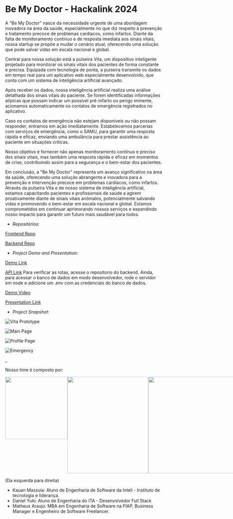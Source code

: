 # Be My Doctor - Hackalink 2024

A "Be My Doctor" nasce da necessidade urgente de uma abordagem inovadora na área da saúde, especialmente no que diz respeito à prevenção e tratamento precoce de problemas cardíacos, como infartos. Diante da falta de monitoramento contínuo e de resposta imediata aos sinais vitais, nossa startup se propõe a mudar o cenário atual, oferecendo uma solução que pode salvar vidas em escala nacional e global.

Central para nossa solução está a pulseira Vita, um dispositivo inteligente projetado para monitorar os sinais vitais dos pacientes de forma constante e precisa. Equipada com tecnologia de ponta, a pulseira transmite os dados em tempo real para um aplicativo web especialmente desenvolvido, que conta com um sistema de inteligência artificial avançado.

Após receber os dados, nossa inteligência artificial realiza uma análise detalhada dos sinais vitais do paciente. Se forem identificadas informações atípicas que possam indicar um possível pré-infarto ou perigo iminente, acionamos automaticamente os contatos de emergência registrados no aplicativo.

Caso os contatos de emergência não estejam disponíveis ou não possam responder, entramos em ação imediatamente. Estabelecemos parcerias com serviços de emergência, como o SAMU, para garantir uma resposta rápida e eficaz, enviando uma ambulância para prestar assistência ao paciente em situações críticas.

Nosso objetivo é fornecer não apenas monitoramento contínuo e preciso dos sinais vitais, mas também uma resposta rápida e eficaz em momentos de crise, contribuindo assim para a segurança e o bem-estar dos pacientes.


Em conclusão, a "Be My Doctor" representa um avanço significativo na área da saúde, oferecendo uma solução abrangente e inovadora para a prevenção e intervenção precoce em problemas cardíacos, como infartos. Através da pulseira Vita e de nosso sistema de inteligência artificial, estamos capacitando pacientes e profissionais de saúde a agirem proativamente diante de sinais vitais anômalos, potencialmente salvando vidas e promovendo o bem-estar em escala nacional e global. Estamos comprometidos em continuar aprimorando nossos serviços e expandindo nosso impacto para garantir um futuro mais saudável para todos.


- *Repositórios:*

[Frontend Repo](https://github.com/Be-My-Doctor/frontend)

[Backend Repo](https://github.com/Be-My-Doctor/backend)

- *Project Demo and Presentation:*

[Demo Link](https://be-my-doctor-frontend.vercel.app/)

[API Link](https://be-my-doctor-backend.vercel.app/api/)
Para verificar as rotas, acesse o repositorio do backend. Ainda, para acessar o banco de dados em modo desenvolvedor, rode o servidor em node e adicione um .env com as credenciais do banco de dados.

[Demo Video](https://youtu.be/ExANLVDyhuU)

[Presentation Link](https://www.canva.com/design/DAGEUrPQ9QQ/PIYVa-2IU60jKKF_hYRkdw/edit?utm_content=DAGEUrPQ9QQ&utm_campaign=designshare&utm_medium=link2&utm_source=sharebutton)

- *Project Snapshot:*

![Vita Prototype](./assets%20hackathon%20link/vita.png)

![Main Page](./assets%20hackathon%20link/main_page.jpg)

![Profile Page](./assets%20hackathon%20link/profile_page.jpg)

![Emergency](./assets%20hackathon%20link/call_page.jpg)

_

Nosso time é composto por:
<div style="display: flex; flex-direction: row">
<img style="width: 200px" src="assets hackathon link/Kauan.jpg"> 
<img style="width: 260px; height:310px" src="assets hackathon link/Daniel.jpg"> 
<img style="height: 310px" src="assets hackathon link/Matheus.jpg"> 
 </div>

(Da esquerda para direita)
-   Kauan Massuia: Aluno de Engenharia de Software da Inteli - Instituto de tecnologia e liderança.
-   Daniel Yuki: Aluno de Engenharia do ITA - Desenvolvedor Full Stack
-   Matheus Araujo: MBA em Engenharia de Software na FIAP, Business Manager e Engenheiro de Software Freelancer.

